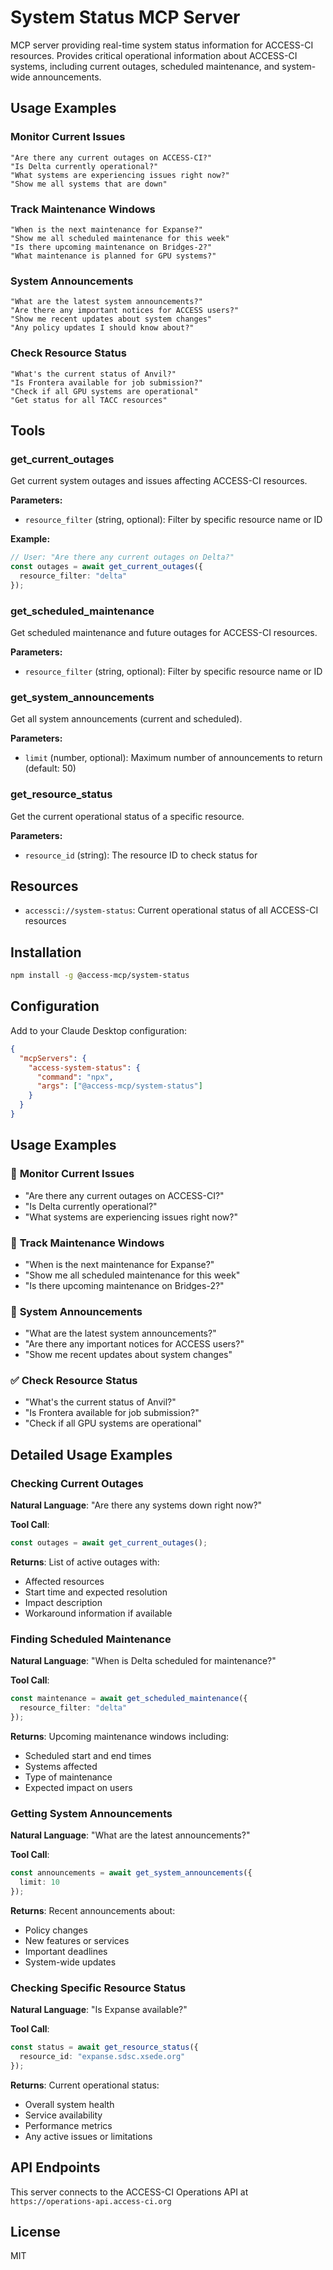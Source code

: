 # System Status MCP Server

MCP server providing real-time system status information for ACCESS-CI resources. Provides critical operational information about ACCESS-CI systems, including current outages, scheduled maintenance, and system-wide announcements.

## Usage Examples

### **Monitor Current Issues**

```
"Are there any current outages on ACCESS-CI?"
"Is Delta currently operational?"
"What systems are experiencing issues right now?"
"Show me all systems that are down"
```

### **Track Maintenance Windows**

```
"When is the next maintenance for Expanse?"
"Show me all scheduled maintenance for this week"
"Is there upcoming maintenance on Bridges-2?"
"What maintenance is planned for GPU systems?"
```

### **System Announcements**

```
"What are the latest system announcements?"
"Are there any important notices for ACCESS users?"
"Show me recent updates about system changes"
"Any policy updates I should know about?"
```

### **Check Resource Status**

```
"What's the current status of Anvil?"
"Is Frontera available for job submission?"
"Check if all GPU systems are operational"
"Get status for all TACC resources"
```

## Tools

### get_current_outages

Get current system outages and issues affecting ACCESS-CI resources.

**Parameters:**

- `resource_filter` (string, optional): Filter by specific resource name or ID

**Example:**
```typescript
// User: "Are there any current outages on Delta?"
const outages = await get_current_outages({
  resource_filter: "delta"
});
```

### get_scheduled_maintenance

Get scheduled maintenance and future outages for ACCESS-CI resources.

**Parameters:**

- `resource_filter` (string, optional): Filter by specific resource name or ID

### get_system_announcements

Get all system announcements (current and scheduled).

**Parameters:**

- `limit` (number, optional): Maximum number of announcements to return (default: 50)

### get_resource_status

Get the current operational status of a specific resource.

**Parameters:**

- `resource_id` (string): The resource ID to check status for

## Resources

- `accessci://system-status`: Current operational status of all ACCESS-CI resources

## Installation

```bash
npm install -g @access-mcp/system-status
```

## Configuration

Add to your Claude Desktop configuration:

```json
{
  "mcpServers": {
    "access-system-status": {
      "command": "npx",
      "args": ["@access-mcp/system-status"]
    }
  }
}
```

## Usage Examples

### 🚨 **Monitor Current Issues**

- "Are there any current outages on ACCESS-CI?"
- "Is Delta currently operational?"
- "What systems are experiencing issues right now?"

### 🔧 **Track Maintenance Windows**

- "When is the next maintenance for Expanse?"
- "Show me all scheduled maintenance for this week"
- "Is there upcoming maintenance on Bridges-2?"

### 📢 **System Announcements**

- "What are the latest system announcements?"
- "Are there any important notices for ACCESS users?"
- "Show me recent updates about system changes"

### ✅ **Check Resource Status**

- "What's the current status of Anvil?"
- "Is Frontera available for job submission?"
- "Check if all GPU systems are operational"

## Detailed Usage Examples

### Checking Current Outages

**Natural Language**: "Are there any systems down right now?"

**Tool Call**:
```typescript
const outages = await get_current_outages();
```

**Returns**: List of active outages with:
- Affected resources
- Start time and expected resolution
- Impact description
- Workaround information if available

### Finding Scheduled Maintenance

**Natural Language**: "When is Delta scheduled for maintenance?"

**Tool Call**:
```typescript
const maintenance = await get_scheduled_maintenance({
  resource_filter: "delta"
});
```

**Returns**: Upcoming maintenance windows including:
- Scheduled start and end times
- Systems affected
- Type of maintenance
- Expected impact on users

### Getting System Announcements

**Natural Language**: "What are the latest announcements?"

**Tool Call**:
```typescript
const announcements = await get_system_announcements({
  limit: 10
});
```

**Returns**: Recent announcements about:
- Policy changes
- New features or services
- Important deadlines
- System-wide updates

### Checking Specific Resource Status

**Natural Language**: "Is Expanse available?"

**Tool Call**:
```typescript
const status = await get_resource_status({
  resource_id: "expanse.sdsc.xsede.org"
});
```

**Returns**: Current operational status:
- Overall system health
- Service availability
- Performance metrics
- Any active issues or limitations

## API Endpoints

This server connects to the ACCESS-CI Operations API at `https://operations-api.access-ci.org`

## License

MIT
